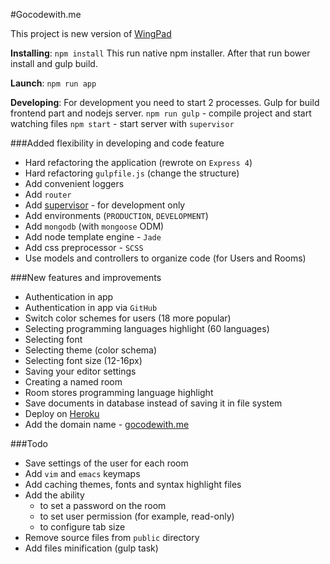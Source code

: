 #Gocodewith.me

This project is new version of [WingPad](https://github.com/yandex-shri-minsk-2014/team-1)

**Installing**:
`npm install`
This run native npm installer. After that run bower install and gulp build.

**Launch**:
`npm run app`

**Developing**:
For development you need to start 2 processes. Gulp for build frontend part and nodejs server.
`npm run gulp` - compile project and start watching files
`npm start` - start server with `supervisor`

###Added flexibility in developing and code feature
  - Hard refactoring the application (rewrote on `Express 4`)
  - Hard refactoring `gulpfile.js` (change the structure)
  - Add convenient loggers
  - Add `router`
  - Add [supervisor](http://supervisord.org/) - for development only
  - Add environments (`PRODUCTION`, `DEVELOPMENT`)
  - Add `mongodb` (with `mongoose` ODM)
  - Add node template engine - `Jade`
  - Add css preprocessor - `SCSS`
  - Use models and controllers to organize code (for Users and Rooms)

###New features and improvements
  - Authentication in app
  - Authentication in app via `GitHub`
  - Switch color schemes for users (18 more popular)
  - Selecting programming languages highlight (60 languages)
  - Selecting font
  - Selecting theme (color schema)
  - Selecting font size (12-16px)
  - Saving your editor settings
  - Creating a named room
  - Room stores programming language highlight
  - Save documents in database instead of saving it in file system
  - Deploy on [Heroku](https://www.heroku.com)
  - Add the domain name - [gocodewith.me](https://gocodewith.me)


###Todo
  - Save settings of the user for each room
  - Add `vim` and `emacs` keymaps
  - Add caching themes, fonts and syntax highlight files
  - Add the ability
    + to set a password on the room
    + to set user permission (for example, read-only)
    + to configure tab size
  - Remove source files from `public` directory
  - Add files minification (gulp task)

